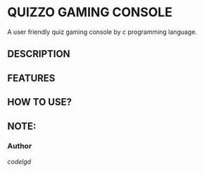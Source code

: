 # QUIZZO  GAMING CONSOLE
  A user friendly quiz gaming console by c programming language.
## DESCRIPTION
## FEATURES



## HOW TO USE?
## NOTE:



### Author
*codelgd*